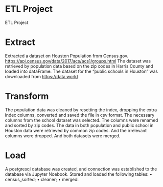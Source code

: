 # ETL Project

ETL Project

# Extract
Extracted a dataset on Houston Population from Census.gov. https://api.census.gov/data/2017/acs/acs1/groups.html
The dataset was retrieved by population data based on the zip codes in Harris County and loaded into dataFrame.
The dataset for the “public schools in Houston” was downloaded from https://data.world 

# Transform
The population data was cleaned by resetting the index, dropping the extra index columns, converted and saved the file in csv format.
The necessary columns from the school dataset was selected.   The columns were renamed and sorted by zip codes.
The data in both population and public school in Houston data were retrieved by common zip codes.  And the irrelevant columns were dropped.   And both datasets were merged. 

# Load
A postgresql database was created, and connection was established to the database via Jupyter Noebook.
Stored and loaded the following tables:
•	census_sorted;
•	cleaner;
•	merged.



